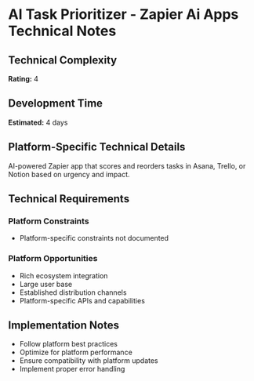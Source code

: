 # AI Task Prioritizer - Zapier Ai Apps Technical Notes

## Technical Complexity
**Rating:** 4

## Development Time
**Estimated:** 4 days

## Platform-Specific Technical Details
AI-powered Zapier app that scores and reorders tasks in Asana, Trello, or Notion based on urgency and impact.

## Technical Requirements

### Platform Constraints
- Platform-specific constraints not documented

### Platform Opportunities
- Rich ecosystem integration
- Large user base
- Established distribution channels
- Platform-specific APIs and capabilities

## Implementation Notes
- Follow platform best practices
- Optimize for platform performance
- Ensure compatibility with platform updates
- Implement proper error handling

